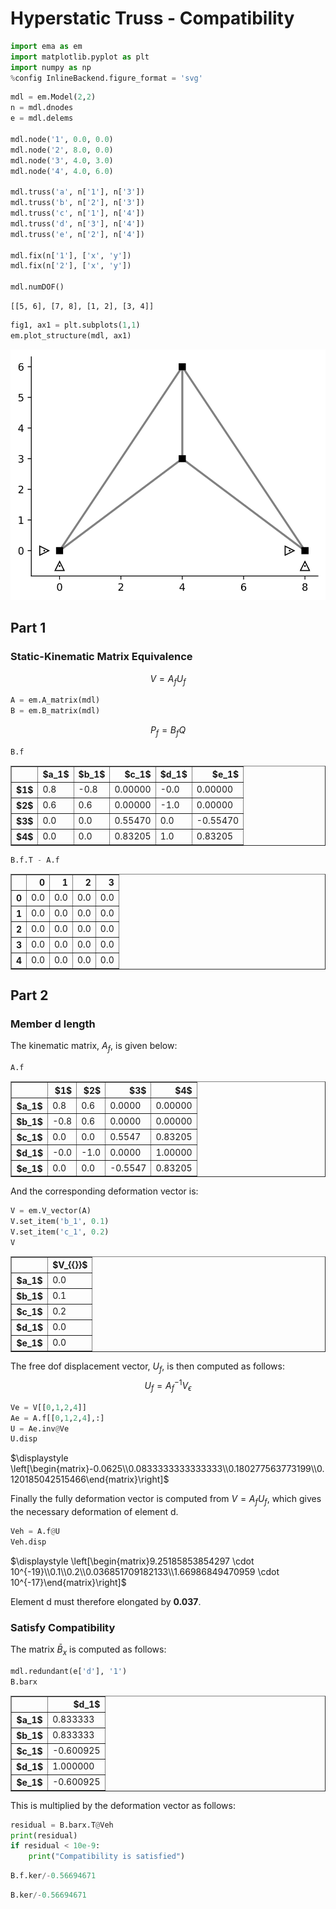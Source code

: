 # Hyperstatic Truss - Compatibility


```python
import ema as em
import matplotlib.pyplot as plt
import numpy as np
%config InlineBackend.figure_format = 'svg'
```


```python
mdl = em.Model(2,2)
n = mdl.dnodes
e = mdl.delems

mdl.node('1', 0.0, 0.0)
mdl.node('2', 8.0, 0.0)
mdl.node('3', 4.0, 3.0)
mdl.node('4', 4.0, 6.0)

mdl.truss('a', n['1'], n['3'])
mdl.truss('b', n['2'], n['3'])
mdl.truss('c', n['1'], n['4'])
mdl.truss('d', n['3'], n['4'])
mdl.truss('e', n['2'], n['4'])

mdl.fix(n['1'], ['x', 'y'])
mdl.fix(n['2'], ['x', 'y'])

mdl.numDOF()
```




    [[5, 6], [7, 8], [1, 2], [3, 4]]




```python
fig1, ax1 = plt.subplots(1,1)
em.plot_structure(mdl, ax1)
```


![svg](output_3_0.svg)


## Part 1
### Static-Kinematic Matrix Equivalence

$$V = A_f U_f$$


```python
A = em.A_matrix(mdl)
B = em.B_matrix(mdl)
```

$$P_f = B_f Q$$


```python
B.f
```




<table border="1" class="dataframe">
  <thead>
    <tr style="text-align: right;">
      <th></th>
      <th>$a_1$</th>
      <th>$b_1$</th>
      <th>$c_1$</th>
      <th>$d_1$</th>
      <th>$e_1$</th>
    </tr>
  </thead>
  <tbody>
    <tr>
      <th>$1$</th>
      <td>0.8</td>
      <td>-0.8</td>
      <td>0.00000</td>
      <td>-0.0</td>
      <td>0.00000</td>
    </tr>
    <tr>
      <th>$2$</th>
      <td>0.6</td>
      <td>0.6</td>
      <td>0.00000</td>
      <td>-1.0</td>
      <td>0.00000</td>
    </tr>
    <tr>
      <th>$3$</th>
      <td>0.0</td>
      <td>0.0</td>
      <td>0.55470</td>
      <td>0.0</td>
      <td>-0.55470</td>
    </tr>
    <tr>
      <th>$4$</th>
      <td>0.0</td>
      <td>0.0</td>
      <td>0.83205</td>
      <td>1.0</td>
      <td>0.83205</td>
    </tr>
  </tbody>
</table>




```python
B.f.T - A.f
```




<table border="1" class="dataframe">
  <thead>
    <tr style="text-align: right;">
      <th></th>
      <th>0</th>
      <th>1</th>
      <th>2</th>
      <th>3</th>
    </tr>
  </thead>
  <tbody>
    <tr>
      <th>0</th>
      <td>0.0</td>
      <td>0.0</td>
      <td>0.0</td>
      <td>0.0</td>
    </tr>
    <tr>
      <th>1</th>
      <td>0.0</td>
      <td>0.0</td>
      <td>0.0</td>
      <td>0.0</td>
    </tr>
    <tr>
      <th>2</th>
      <td>0.0</td>
      <td>0.0</td>
      <td>0.0</td>
      <td>0.0</td>
    </tr>
    <tr>
      <th>3</th>
      <td>0.0</td>
      <td>0.0</td>
      <td>0.0</td>
      <td>0.0</td>
    </tr>
    <tr>
      <th>4</th>
      <td>0.0</td>
      <td>0.0</td>
      <td>0.0</td>
      <td>0.0</td>
    </tr>
  </tbody>
</table>



## Part 2

### Member d length
The kinematic matrix, $A_f$, is given below:


```python
A.f
```




<table border="1" class="dataframe">
  <thead>
    <tr style="text-align: right;">
      <th></th>
      <th>$1$</th>
      <th>$2$</th>
      <th>$3$</th>
      <th>$4$</th>
    </tr>
  </thead>
  <tbody>
    <tr>
      <th>$a_1$</th>
      <td>0.8</td>
      <td>0.6</td>
      <td>0.0000</td>
      <td>0.00000</td>
    </tr>
    <tr>
      <th>$b_1$</th>
      <td>-0.8</td>
      <td>0.6</td>
      <td>0.0000</td>
      <td>0.00000</td>
    </tr>
    <tr>
      <th>$c_1$</th>
      <td>0.0</td>
      <td>0.0</td>
      <td>0.5547</td>
      <td>0.83205</td>
    </tr>
    <tr>
      <th>$d_1$</th>
      <td>-0.0</td>
      <td>-1.0</td>
      <td>0.0000</td>
      <td>1.00000</td>
    </tr>
    <tr>
      <th>$e_1$</th>
      <td>0.0</td>
      <td>0.0</td>
      <td>-0.5547</td>
      <td>0.83205</td>
    </tr>
  </tbody>
</table>



And the corresponding deformation vector is:


```python
V = em.V_vector(A)
V.set_item('b_1', 0.1)
V.set_item('c_1', 0.2)
V
```




<table border="1" class="dataframe">
  <thead>
    <tr style="text-align: right;">
      <th></th>
      <th>$V_{{}}$</th>
    </tr>
  </thead>
  <tbody>
    <tr>
      <th>$a_1$</th>
      <td>0.0</td>
    </tr>
    <tr>
      <th>$b_1$</th>
      <td>0.1</td>
    </tr>
    <tr>
      <th>$c_1$</th>
      <td>0.2</td>
    </tr>
    <tr>
      <th>$d_1$</th>
      <td>0.0</td>
    </tr>
    <tr>
      <th>$e_1$</th>
      <td>0.0</td>
    </tr>
  </tbody>
</table>



The free dof displacement vector, $U_f$, is then computed as follows:
$$
U_f = A_f^{-1}V_\epsilon
$$


```python
Ve = V[[0,1,2,4]]
Ae = A.f[[0,1,2,4],:]
U = Ae.inv@Ve
U.disp
```




$\displaystyle \left[\begin{matrix}-0.0625\\0.0833333333333333\\0.180277563773199\\0.120185042515466\end{matrix}\right]$



Finally the fully deformation vector is computed from $V=A_fU_f$, which gives the necessary deformation of element d. 


```python
Veh = A.f@U
Veh.disp
```




$\displaystyle \left[\begin{matrix}9.25185853854297 \cdot 10^{-19}\\0.1\\0.2\\0.036851709182133\\1.66986849470959 \cdot 10^{-17}\end{matrix}\right]$



Element d must therefore elongated by **0.037**.

### Satisfy Compatibility

The matrix $\bar{B}_x$ is computed as follows:


```python
mdl.redundant(e['d'], '1')
B.barx
```




<table border="1" class="dataframe">
  <thead>
    <tr style="text-align: right;">
      <th></th>
      <th>$d_1$</th>
    </tr>
  </thead>
  <tbody>
    <tr>
      <th>$a_1$</th>
      <td>0.833333</td>
    </tr>
    <tr>
      <th>$b_1$</th>
      <td>0.833333</td>
    </tr>
    <tr>
      <th>$c_1$</th>
      <td>-0.600925</td>
    </tr>
    <tr>
      <th>$d_1$</th>
      <td>1.000000</td>
    </tr>
    <tr>
      <th>$e_1$</th>
      <td>-0.600925</td>
    </tr>
  </tbody>
</table>



This is multiplied by the deformation vector as follows:


```python
residual = B.barx.T@Veh
print(residual)
if residual < 10e-9:
    print("Compatibility is satisfied")

```


```python
B.f.ker/-0.56694671
```


```python
B.ker/-0.56694671
```


```python

```
